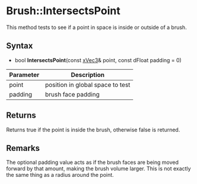 # Brush::IntersectsPoint

This method tests to see if a point in space is inside or outside of a brush.

## Syntax

- bool **IntersectsPoint**(const [xVec3](xVec3.md)& point, const dFloat padding = 0)

| Parameter | Description |
|---|---|
| point | position in global space to test |
| padding | brush face padding |

## Returns

Returns true if the point is inside the brush, otherwise false is returned.

## Remarks

The optional padding value acts as if the brush faces are being moved forward by that amount, making the brush volume larger. This is not exactly the same thing as a radius around the point.
